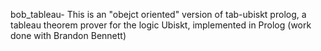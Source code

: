 bob_tableau-
This is an "obejct oriented" version of tab-ubiskt prolog, a tableau theorem prover for the logic Ubiskt, implemented in Prolog (work done with Brandon Bennett)